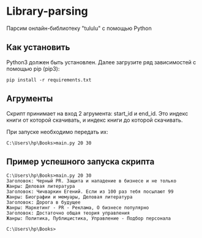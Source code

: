 # Library-parsing
Парсим онлайн-библиотеку "tululu" с помощью Python

## Как установить
Python3 должен быть установлен. Далее загрузите ряд зависимостей с помощью pip (pip3):

    pip install -r requirements.txt

## Агрументы

Скрипт принимает на вход 2 агрумента: start_id и end_id. Это индекс книги от которой скачивать, и индекс книги до которой скачивать.

При запуске необходимо передать их:

    C:\Users\hp\Books>main.py 20 30

## Пример успешного запуска скрипта

    C:\Users\hp\Books>main.py 20 30
    Заголовок: Черный PR. Защита и нападение в бизнесе и не только
    Жанры: Деловая литература
    Заголовок: Чичваркин Егений. Если из 100 раз тебя посылают 99
    Жанры: Биографии и мемуары, Деловая литература
    Заголовок: Дорога в будущее
    Жанры: Маркетинг - PR - Реклама, О бизнесе популярно
    Заголовок: Достаточно общая теория управления
    Жанры: Политика, Публицистика, Управление - Подбор персонала

    C:\Users\hp\Books>
